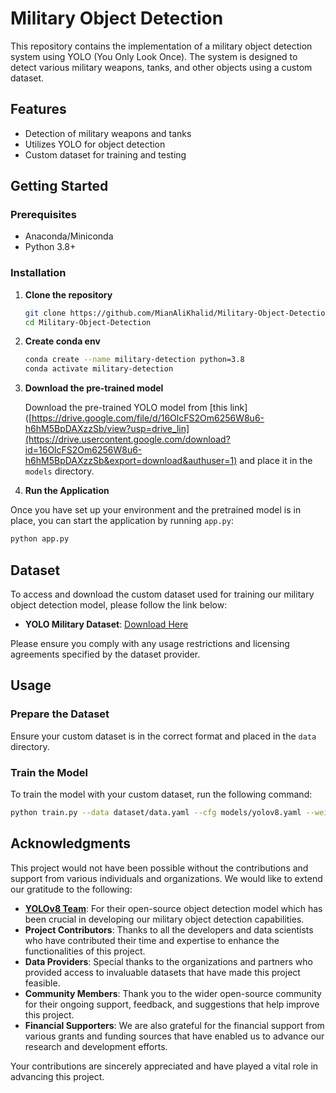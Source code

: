 # Military Object Detection

This repository contains the implementation of a military object detection system using YOLO (You Only Look Once). The system is designed to detect various military weapons, tanks, and other objects using a custom dataset.

## Features

- Detection of military weapons and tanks
- Utilizes YOLO for object detection
- Custom dataset for training and testing

## Getting Started

### Prerequisites

- Anaconda/Miniconda
- Python 3.8+

### Installation

1. **Clone the repository**

   ```bash
   git clone https://github.com/MianAliKhalid/Military-Object-Detection.git
   cd Military-Object-Detection
   ```



2. **Create conda env**

   ```bash
   conda create --name military-detection python=3.8
   conda activate military-detection
   ```


3. **Download the pre-trained model**

   
   Download the pre-trained YOLO model from [this link]([https://drive.google.com/file/d/16OlcFS2Om6256W8u6-h6hM5BpDAXzzSb/view?usp=drive_lin](https://drive.usercontent.google.com/download?id=16OlcFS2Om6256W8u6-h6hM5BpDAXzzSb&export=download&authuser=1) and place it in the `models` directory.


4. **Run the Application**

Once you have set up your environment and the pretrained model is in place, you can start the application by running `app.py`:

```bash
python app.py
```

## Dataset

To access and download the custom dataset used for training our military object detection model, please follow the link below:

- **YOLO Military Dataset**: [Download Here](https://universe.roboflow.com/uce03211-gmail-com/yolo-military)

Please ensure you comply with any usage restrictions and licensing agreements specified by the dataset provider.

## Usage

### Prepare the Dataset

Ensure your custom dataset is in the correct format and placed in the `data` directory.

### Train the Model

To train the model with your custom dataset, run the following command:

```bash
python train.py --data dataset/data.yaml --cfg models/yolov8.yaml --weights models/pretrained-model.pt --name custom_yolov8
```

## Acknowledgments

This project would not have been possible without the contributions and support from various individuals and organizations. We would like to extend our gratitude to the following:

- **[YOLOv8 Team](https://github.com/ultralytics/yolov8)**: For their open-source object detection model which has been crucial in developing our military object detection capabilities.
- **Project Contributors**: Thanks to all the developers and data scientists who have contributed their time and expertise to enhance the functionalities of this project.
- **Data Providers**: Special thanks to the organizations and partners who provided access to invaluable datasets that have made this project feasible.
- **Community Members**: Thank you to the wider open-source community for their ongoing support, feedback, and suggestions that help improve this project.
- **Financial Supporters**: We are also grateful for the financial support from various grants and funding sources that have enabled us to advance our research and development efforts.

Your contributions are sincerely appreciated and have played a vital role in advancing this project.

